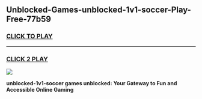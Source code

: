 
## Unblocked-Games-unblocked-1v1-soccer-Play-Free-77b59
<h3>
<a href="https://premium76.site?title=unblocked-1v1-soccer&ref=18A1">CLICK TO PLAY</a></h3>
<hr>

<h3>
<a href="https://premium76.site?title=unblocked-1v1-soccer&ref=18A1">CLICK 2 PLAY</a>
  
</h3>

<a href="https://premium76.site?title=unblocked-1v1-soccer&ref=18A1"><img src="https://clearcache.store/games.png"></a>


**unblocked-1v1-soccer games unblocked: Your Gateway to Fun and Accessible Online Gaming**
